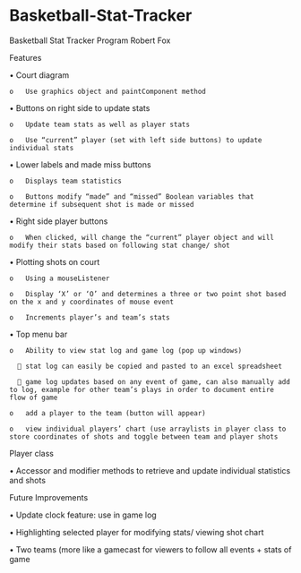 # Basketball-Stat-Tracker

Basketball Stat Tracker Program
Robert Fox

Features

   •	Court diagram
  
    o	Use graphics object and paintComponent method
    
  •	Buttons on right side to update stats
  
    o	Update team stats as well as player stats
    
    o	Use “current” player (set with left side buttons) to update individual stats
    
  •	Lower labels and made miss buttons
  
    o	Displays team statistics
    
    o	Buttons modify “made” and “missed” Boolean variables that determine if subsequent shot is made or missed
    
  •	Right side player buttons
  
    o	When clicked, will change the “current” player object and will modify their stats based on following stat change/ shot
    
  •	Plotting shots on court
  
    o	Using a mouseListener
    
    o	Display ‘X’ or ‘O’ and determines a three or two point shot based on the x and y coordinates of mouse event
    
    o	Increments player’s and team’s stats
    
  •	Top menu bar
  
    o	Ability to view stat log and game log (pop up windows)
    
      	stat log can easily be copied and pasted to an excel spreadsheet
      
      	game log updates based on any event of game, can also manually add to log, example for other team’s plays in order to document entire flow of game
      
    o	add a player to the team (button will appear)
    
    o	view individual players’ chart (use arraylists in player class to store coordinates of shots and toggle between team and player shots
    
Player class

  •	Accessor and modifier methods to retrieve and update individual statistics and shots
  
Future Improvements

  •	Update clock feature: use in game log
  
  •	Highlighting selected player for modifying stats/ viewing shot chart
  
  •	Two teams (more like a gamecast for viewers to follow all events + stats of game
